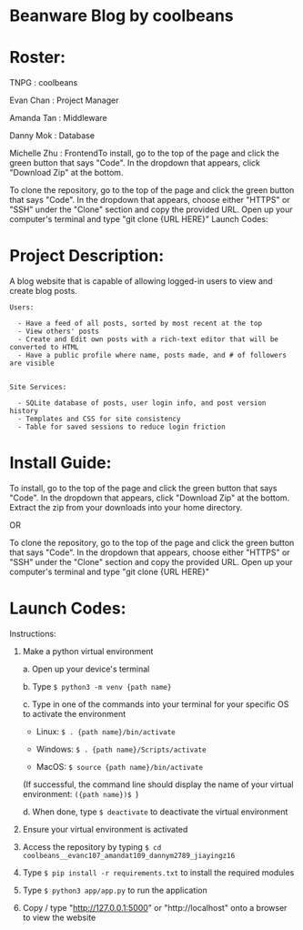 # Beanware Blog by coolbeans
# Roster: 
  TNPG         : coolbeans

  Evan Chan    : Project Manager

  Amanda Tan   : Middleware

  Danny Mok    : Database

  Michelle Zhu : FrontendTo install, go to the top of the page and click the green button that says "Code". In the dropdown that appears, click "Download Zip" at the bottom.

To clone the repository, go to the top of the page and click the green button that says "Code". In the dropdown that appears, choose either "HTTPS" or "SSH" under the "Clone" section and copy the provided URL. Open up your computer's terminal and type "git clone {URL HERE}"
Launch Codes:

# Project Description: 
  A blog website that is capable of allowing logged-in users to view and create blog posts. 
  ```
  Users:
  
    - Have a feed of all posts, sorted by most recent at the top
    - View others' posts
    - Create and Edit own posts with a rich-text editor that will be converted to HTML
    - Have a public profile where name, posts made, and # of followers are visible


  Site Services:

    - SQLite database of posts, user login info, and post version history
    - Templates and CSS for site consistency
    - Table for saved sessions to reduce login friction
  
```
  
# Install Guide:
  To install, go to the top of the page and click the green button that says "Code". In the dropdown that appears, click "Download Zip" at the bottom. Extract the zip from your downloads into your home directory. <br>

OR
  
  To clone the repository, go to the top of the page and click the green button that says "Code". In the dropdown that appears, choose either "HTTPS" or "SSH" under the "Clone" section and copy the provided URL. Open up your computer's terminal and type "git clone {URL HERE}"
# Launch Codes:
  Instructions:
  1. Make a python virtual environment

      a. Open up your device's terminal

      b. Type ```$ python3 -m venv {path name}```

      c. Type in one of the commands into your terminal for your specific OS to activate the environment

      - Linux: ```$ . {path name}/bin/activate```
       
      - Windows: ```$ . {path name}/Scripts/activate```

      - MacOS: ```$ source {path name}/bin/activate```

      (If successful, the command line should display the name of your virtual environment: ```({path name})$ ```)

      d. When done, type ```$ deactivate``` to deactivate the virtual environment

  3. Ensure your virtual environment is activated

  4. Access the repository by typing ```$ cd coolbeans__evanc107_amandat109_dannym2789_jiayingz16```

  5. Type ```$ pip install -r requirements.txt``` to install the required modules

  6. Type ```$ python3 app/app.py``` to run the application

  7. Copy / type "http://127.0.0.1:5000" or "http://localhost" onto a browser to view the website
